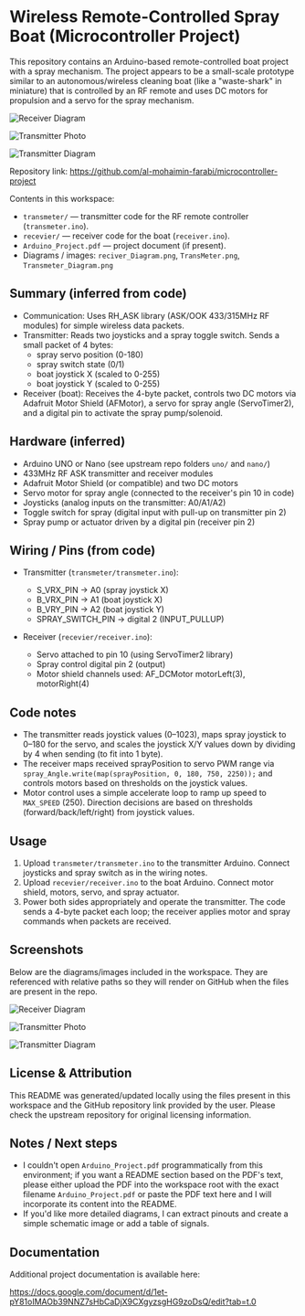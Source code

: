 # Wireless Remote-Controlled Spray Boat (Microcontroller Project)

This repository contains an Arduino-based remote-controlled boat project with a spray mechanism. The project appears to be a small-scale prototype similar to an autonomous/wireless cleaning boat (like a "waste-shark" in miniature) that is controlled by an RF remote and uses DC motors for propulsion and a servo for the spray mechanism.

![Receiver Diagram](./reciver_Diagram.png)

![Transmitter Photo](./TransMeter.png)

![Transmitter Diagram](./Transmeter_Diagram.png)

Repository link: https://github.com/al-mohaimin-farabi/microcontroller-project

Contents in this workspace:

- `transmeter/` — transmitter code for the RF remote controller (`transmeter.ino`).
- `recevier/` — receiver code for the boat (`receiver.ino`).
- `Arduino_Project.pdf` — project document (if present).
- Diagrams / images: `reciver_Diagram.png`, `TransMeter.png`, `Transmeter_Diagram.png`

## Summary (inferred from code)

- Communication: Uses RH_ASK library (ASK/OOK 433/315MHz RF modules) for simple wireless data packets.
- Transmitter: Reads two joysticks and a spray toggle switch. Sends a small packet of 4 bytes:
  - spray servo position (0-180)
  - spray switch state (0/1)
  - boat joystick X (scaled to 0-255)
  - boat joystick Y (scaled to 0-255)
- Receiver (boat): Receives the 4-byte packet, controls two DC motors via Adafruit Motor Shield (AFMotor), a servo for spray angle (ServoTimer2), and a digital pin to activate the spray pump/solenoid.

## Hardware (inferred)

- Arduino UNO or Nano (see upstream repo folders `uno/` and `nano/`)
- 433MHz RF ASK transmitter and receiver modules
- Adafruit Motor Shield (or compatible) and two DC motors
- Servo motor for spray angle (connected to the receiver's pin 10 in code)
- Joysticks (analog inputs on the transmitter: A0/A1/A2)
- Toggle switch for spray (digital input with pull-up on transmitter pin 2)
- Spray pump or actuator driven by a digital pin (receiver pin 2)

## Wiring / Pins (from code)

- Transmitter (`transmeter/transmeter.ino`):

  - S_VRX_PIN -> A0 (spray joystick X)
  - B_VRX_PIN -> A1 (boat joystick X)
  - B_VRY_PIN -> A2 (boat joystick Y)
  - SPRAY_SWITCH_PIN -> digital 2 (INPUT_PULLUP)

- Receiver (`recevier/receiver.ino`):
  - Servo attached to pin 10 (using ServoTimer2 library)
  - Spray control digital pin 2 (output)
  - Motor shield channels used: AF_DCMotor motorLeft(3), motorRight(4)

## Code notes

- The transmitter reads joystick values (0–1023), maps spray joystick to 0–180 for the servo, and scales the joystick X/Y values down by dividing by 4 when sending (to fit into 1 byte).
- The receiver maps received sprayPosition to servo PWM range via `spray_Angle.write(map(sprayPosition, 0, 180, 750, 2250));` and controls motors based on thresholds on the joystick values.
- Motor control uses a simple accelerate loop to ramp up speed to `MAX_SPEED` (250). Direction decisions are based on thresholds (forward/back/left/right) from joystick values.

## Usage

1. Upload `transmeter/transmeter.ino` to the transmitter Arduino. Connect joysticks and spray switch as in the wiring notes.
2. Upload `recevier/receiver.ino` to the boat Arduino. Connect motor shield, motors, servo, and spray actuator.
3. Power both sides appropriately and operate the transmitter. The code sends a 4-byte packet each loop; the receiver applies motor and spray commands when packets are received.

## Screenshots

Below are the diagrams/images included in the workspace. They are referenced with relative paths so they will render on GitHub when the files are present in the repo.

![Receiver Diagram](./reciver_Diagram.png)

![Transmitter Photo](./TransMeter.png)

![Transmitter Diagram](./Transmeter_Diagram.png)

## License & Attribution

This README was generated/updated locally using the files present in this workspace and the GitHub repository link provided by the user. Please check the upstream repository for original licensing information.

## Notes / Next steps

- I couldn't open `Arduino_Project.pdf` programmatically from this environment; if you want a README section based on the PDF's text, please either upload the PDF into the workspace root with the exact filename `Arduino_Project.pdf` or paste the PDF text here and I will incorporate its content into the README.
- If you'd like more detailed diagrams, I can extract pinouts and create a simple schematic image or add a table of signals.

## Documentation

Additional project documentation is available here:

https://docs.google.com/document/d/1et-pY81oIMAOb39NNZ7sHbCaDjX9CXgyzsgHG9zoDsQ/edit?tab=t.0
